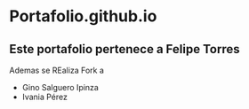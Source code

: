 # Portafolio.github.io
## Este portafolio pertenece a Felipe Torres

Ademas se REaliza Fork a 
- Gino Salguero Ipinza 
- Ivania Pérez
